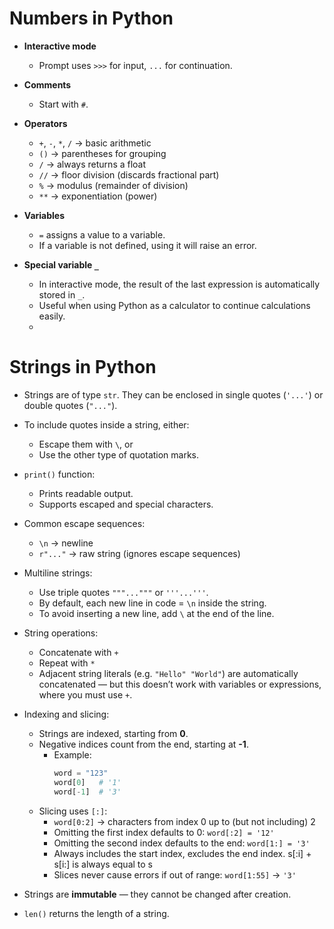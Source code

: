 # Numbers in Python

- **Interactive mode**  
  - Prompt uses `>>>` for input, `...` for continuation.  

- **Comments**  
  - Start with `#`.  

- **Operators**  
  - `+`, `-`, `*`, `/` → basic arithmetic  
  - `()` → parentheses for grouping  
  - `/` → always returns a float  
  - `//` → floor division (discards fractional part)  
  - `%` → modulus (remainder of division)  
  - `**` → exponentiation (power)  

- **Variables**  
  - `=` assigns a value to a variable.  
  - If a variable is not defined, using it will raise an error.  

- **Special variable `_`**  
  - In interactive mode, the result of the last expression is automatically stored in `_`.  
  - Useful when using Python as a calculator to continue calculations easily.
  - 
# Strings in Python

- Strings are of type `str`. They can be enclosed in single quotes (`'...'`) or double quotes (`"..."`).  
- To include quotes inside a string, either:
  - Escape them with `\`, or  
  - Use the other type of quotation marks.  

- `print()` function:  
  - Prints readable output.  
  - Supports escaped and special characters.  

- Common escape sequences:  
  - `\n` → newline  
  - `r"..."` → raw string (ignores escape sequences)  

- Multiline strings:  
  - Use triple quotes `"""..."""` or `'''...'''`.  
  - By default, each new line in code = `\n` inside the string.  
  - To avoid inserting a new line, add `\` at the end of the line.  

- String operations:  
  - Concatenate with `+`  
  - Repeat with `*`  
  - Adjacent string literals (e.g. `"Hello" "World"`) are automatically concatenated — but this doesn’t work with variables or expressions, where you must use `+`.  

- Indexing and slicing:  
  - Strings are indexed, starting from **0**.  
  - Negative indices count from the end, starting at **-1**.  
    - Example:  
      ```python
      word = "123"
      word[0]   # '1'
      word[-1]  # '3'
      ```
  - Slicing uses `[:]`:  
    - `word[0:2]` → characters from index 0 up to (but not including) 2  
    - Omitting the first index defaults to 0: `word[:2] = '12'` 
    - Omitting the second index defaults to the end: `word[1:] = '3'`  
    - Always includes the start index, excludes the end index.  s[:i] + s[i:] is always equal to s
    - Slices never cause errors if out of range: `word[1:55]` → `'3'`  

- Strings are **immutable** — they cannot be changed after creation.  

- `len()` returns the length of a string.  
